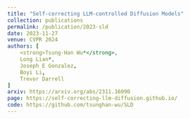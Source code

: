 ```yaml
---
title: "Self-correcting LLM-controlled Diffusion Models"
collection: publications
permalink: /publication/2023-sld
date: 2023-11-27
venue: CVPR 2024
authors: [
	<strong>Tsung-Han Wu*</strong>,
	Long Lian*,
	Joseph E Gonzalez, 
	Boyi Li, 
	Trevor Darrell
]
arxiv: https://arxiv.org/abs/2311.16090
page: https://self-correcting-llm-diffusion.github.io/
code: https://github.com/tsunghan-wu/SLD
---
```

